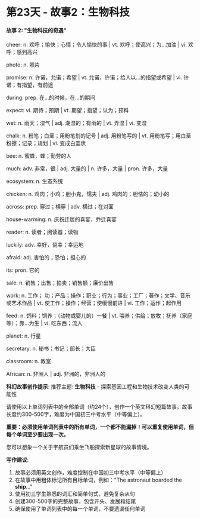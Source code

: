 # 第23天 - 故事2：生物科技

#### 故事 2: "生物科技的奇遇"

cheer: n. 欢呼；愉快；心情；令人愉快的事 | vt. 欢呼；使高兴；为…加油 | vi. 欢呼；感到高兴

photo: n. 照片

promise: n. 许诺，允诺；希望 | vt. 允诺，许诺；给人以…的指望或希望 | vi. 许诺；有指望，有前途

during: prep. 在…的时候，在…的期间

expect: vi. 期待；预期 | vt. 期望；指望；认为；预料

wet: n. 雨天；湿气 | adj.  潮湿的；有雨的 | vt. 弄湿 | vi. 变湿

chalk: n. 粉笔；白垩；用粉笔划的记号 | adj. 用粉笔写的 | vt. 用粉笔写；用白垩粉擦；记录；规划 | vi. 变成白垩状

bee: n. 蜜蜂，蜂；勤劳的人

much: adv. 非常，很 | adj. 大量的 | n. 许多，大量 | pron. 许多，大量

ecosystem: n. 生态系统

chicken: n. 鸡肉；小鸡；胆小鬼，懦夫 | adj. 鸡肉的；胆怯的；幼小的

across: prep. 穿过；横穿 | adv. 横过；在对面

house-warming: n. 庆祝迁居的喜宴，乔迁喜宴

reader: n. 读者；阅读器；读物

luckily: adv. 幸好，侥幸；幸运地

afraid: adj. 害怕的；恐怕；担心的

its: pron. 它的

sale: n. 销售；出售；拍卖；销售额；廉价出售

work: n. 工作； 功；产品；操作；职业；行为；事业；工厂；著作；文学、音乐或艺术作品 | vt. 使工作；操作；经营；使缓慢前进 | vi. 工作；运作；起作用

feed: n. 饲料；饲养；（动物或婴儿的）一餐 | vt. 喂养；供给；放牧；抚养（家庭等）；靠…为生 | vi. 吃东西；流入

planet: n. 行星

secretary: n. 秘书；书记；部长；大臣

classroom: n. 教室

African: n. 非洲人 | adj. 非洲的，非洲人的

**科幻故事创作提示**:
推荐主题: **生物科技** - 探索基因工程和生物技术改变人类的可能性

请使用以上单词列表中的全部单词（约24个），创作一个英文科幻短篇故事，故事长度约300-500字，难度为中国初三中考水平（中等偏上）。

**重要：必须使用单词列表中的所有单词，一个都不能漏掉！可以重复使用单词，但每个单词至少要出现一次。**

您可以想象一个关于宇航员们乘坐飞船探索新星球的故事情境。

**写作建议**: 
1. 故事必须用英文创作，难度控制在中国初三中考水平（中等偏上）
2. 在故事中用粗体标记所有目标单词，例如："The astronaut boarded the **ship**..."
3. 使用初三学生熟悉的词汇和简单句式，避免复杂从句
4. 创建300-500字的完整故事，包含开头、发展和结尾
5. 确保使用了单词列表中的每一个单词，不要遗漏任何单词
